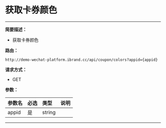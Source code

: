 
# 获取卡券颜色
 ****

**简要描述：**


- 获取卡券颜色


**路由：**

```
http://demo-wechat-platform.ibrand.cc/api/coupon/colors?appid={appid}

```
**请求方式：**
- GET

**参数：**

|参数名|必选|类型|说明|
|:----    |:---|:----- |-----   |
|appid |是  |string |  |


 ****



